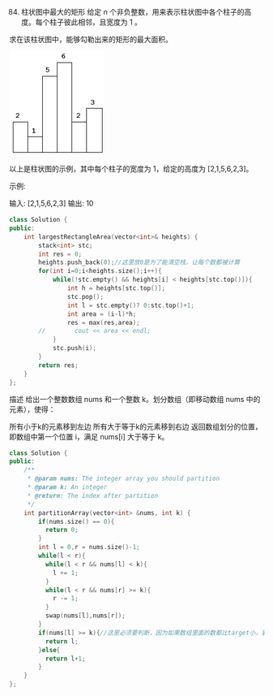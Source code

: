 84. 柱状图中最大的矩形
给定 n 个非负整数，用来表示柱状图中各个柱子的高度。每个柱子彼此相邻，且宽度为 1 。

求在该柱状图中，能够勾勒出来的矩形的最大面积。

![img](..\img\histogram.png)

以上是柱状图的示例，其中每个柱子的宽度为 1，给定的高度为 [2,1,5,6,2,3]。
 

示例:

输入: [2,1,5,6,2,3]
输出: 10

```cpp
class Solution {
public:
    int largestRectangleArea(vector<int>& heights) {
        stack<int> stc;
        int res = 0;
        heights.push_back(0);//这里放0是为了能清空栈，让每个数都被计算
        for(int i=0;i<heights.size();i++){
            while(!stc.empty() && heights[i] < heights[stc.top()]){
                int h = heights[stc.top()];
                stc.pop();
                int l = stc.empty()? 0:stc.top()+1;
                int area = (i-l)*h;
                res = max(res,area);
        //        cout << area << endl;
            }
            stc.push(i);
        }
        return res;
    }
};
```

描述
给出一个整数数组 nums 和一个整数 k。划分数组（即移动数组 nums 中的元素），使得：

所有小于k的元素移到左边
所有大于等于k的元素移到右边
返回数组划分的位置，即数组中第一个位置 i，满足 nums[i] 大于等于 k。

```cpp
class Solution {
public:
    /**
     * @param nums: The integer array you should partition
     * @param k: An integer
     * @return: The index after partition
     */
    int partitionArray(vector<int> &nums, int k) {
        if(nums.size() == 0){
          return 0;
        }
        int l = 0,r = nums.size()-1;
        while(l < r){
          while(l < r && nums[l] < k){
            l += 1;
          }
          while(l < r && nums[r] >= k){
            r -= 1;
          }
          swap(nums[l],nums[r]);
        }
        if(nums[l] >= k){//这里必须要判断，因为如果数组里面的数都比target小，要输出nums.size()+1;
          return l;
        }else{
          return l+1;
        }
    }
};
```